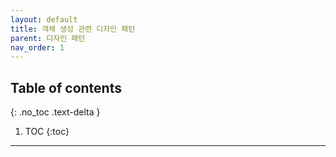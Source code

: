 ```yaml
---
layout: default
title: 객체 생성 관련 디자인 패턴
parent: 디자인 패턴
nav_order: 1
---
```

## Table of contents
{: .no_toc .text-delta }

1. TOC
{:toc}
---
